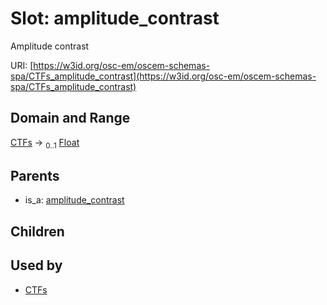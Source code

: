 
# Slot: amplitude_contrast

Amplitude contrast

URI: [https://w3id.org/osc-em/oscem-schemas-spa/CTFs_amplitude_contrast](https://w3id.org/osc-em/oscem-schemas-spa/CTFs_amplitude_contrast)


## Domain and Range

[CTFs](CTFs.md) &#8594;  <sub>0..1</sub> [Float](types/Float.md)

## Parents

 *  is_a: [amplitude_contrast](amplitude_contrast.md)

## Children


## Used by

 * [CTFs](CTFs.md)
